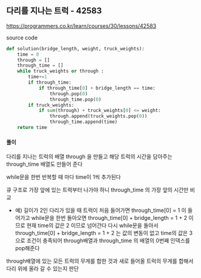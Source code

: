 ## 다리를 지나는 트럭 - 42583

https://programmers.co.kr/learn/courses/30/lessons/42583



source code

```python
def solution(bridge_length, weight, truck_weights):
    time = 0
    through = []
    through_time = []
    while truck_weights or through :
        time+=1
        if through_time:
            if through_time[0] + bridge_length == time:
                through.pop(0)
                through_time.pop(0)
        if truck_weights:
            if sum(through) + truck_weights[0] <= weight:
                through.append(truck_weights.pop(0))
                through_time.append(time)
    return time
```



#### 풀이

다리를 지나는 트럭의 배열 through 을 만들고 해당 트럭의 시간을 담아주는 through_time 배열도 만들어 준다

while문을 한번 반복할 때 마다 time이 1씩 추가된다

큐 구조로 가장 앞에 있는 트럭부터 나가야 하니 through_time 의 가장 앞의 시간만 비교

- 예) 길이가 2인 다리가 있을 때 트럭이 처음 들어가면 through_time[0] = 1 이 들어가고
  while문을 한번 돌아오면 through_time[0] + bridge_length = 1 + 2 이므로 현재 time의 값은 2 이므로 넘어간다
  다시 while문을 돌아서 through_time[0] + bridge_length = 1 + 2 는 값의 변동이 없고 time의 값은 3으로 조건이 충족되어 through배열과 through_time 의 배열의 0번째 인덱스를 pop해준다

through배열에 있는 모든 트럭의 무게를 합한 것과 새로 들어올 트럭의 무게를 합해서 다리 위에 올라 갈 수 있는지 판단

